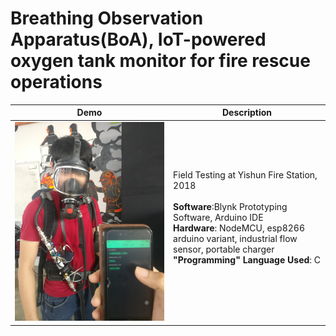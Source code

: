 # Breathing Observation Apparatus(BoA), IoT-powered oxygen tank monitor for fire rescue operations



Demo             |  Description
:-------------------------:|:-------------------------:
![](https://github.com/careylzh/SCDF_BoA/blob/master/SCDF_BoA.JPG) | <div align="left" width = "50">Field Testing at Yishun Fire Station, 2018<br/> <br/> __Software__:Blynk Prototyping Software, Arduino IDE <br/> __Hardware__: NodeMCU, esp8266 arduino variant, industrial flow sensor, portable charger <br/> __"Programming" Language Used__: C <br/> <br/>
